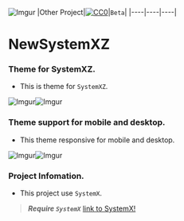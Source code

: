 ![Imgur](https://i.imgur.com/O7dsEF9.png)
|Other Project|[![CC0](https://licensebuttons.net/p/zero/1.0/88x31.png)](https://creativecommons.org/publicdomain/zero/1.0/)|`Beta`|
|----|----|----|

# NewSystemXZ


### Theme for SystemXZ. </n>

* This is theme for `SystemXZ`.</n>

![Imgur](https://i.imgur.com/O7dsEF9.png)![Imgur](https://i.imgur.com/tpQoKue.png)

### Theme support for mobile and desktop. </n>

* This theme responsive for mobile and desktop.</n>

![Imgur](https://i.imgur.com/71cfsqy.png)![Imgur](https://i.imgur.com/TCCDvgd.png)

### Project Infomation. </n>
* This project use `SystemX`.</n>

>***Require `SystemX`***
[link to SystemX!](https://level51pc.com/systemx)
